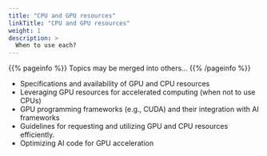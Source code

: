 ```yaml
---
title: "CPU and GPU resources"
linkTitle: "CPU and GPU resources"
weight: 1
description: >
  When to use each?
---
```


{{% pageinfo %}}
Topics may be merged into others...
{{% /pageinfo %}}

* Specifications and availability of GPU and CPU resources 
* Leveraging GPU resources for accelerated computing (when not to use CPUs)
* GPU programming frameworks (e.g., CUDA) and their integration with AI frameworks
* Guidelines for requesting and utilizing GPU and CPU resources efficiently.
* Optimizing AI code for GPU acceleration